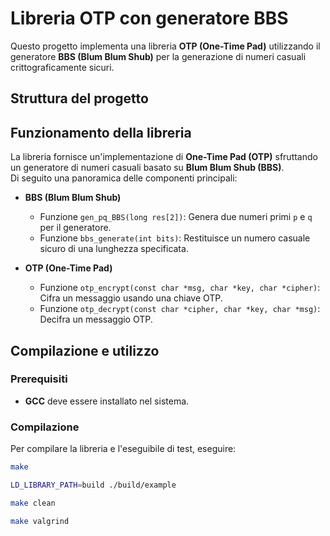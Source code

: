 # Libreria OTP con generatore BBS

Questo progetto implementa una libreria **OTP (One-Time Pad)** utilizzando il generatore **BBS (Blum Blum Shub)** per la generazione di numeri casuali crittograficamente sicuri.

## Struttura del progetto


## Funzionamento della libreria

La libreria fornisce un'implementazione di **One-Time Pad (OTP)** sfruttando un generatore di numeri casuali basato su **Blum Blum Shub (BBS)**.  
Di seguito una panoramica delle componenti principali:

- **BBS (Blum Blum Shub)**
  - Funzione `gen_pq_BBS(long res[2])`: Genera due numeri primi `p` e `q` per il generatore.
  - Funzione `bbs_generate(int bits)`: Restituisce un numero casuale sicuro di una lunghezza specificata.

- **OTP (One-Time Pad)**
  - Funzione `otp_encrypt(const char *msg, char *key, char *cipher)`: Cifra un messaggio usando una chiave OTP.
  - Funzione `otp_decrypt(const char *cipher, char *key, char *msg)`: Decifra un messaggio OTP.

## Compilazione e utilizzo

### Prerequisiti

- **GCC** deve essere installato nel sistema.

### Compilazione

Per compilare la libreria e l'eseguibile di test, eseguire:

```sh
make

LD_LIBRARY_PATH=build ./build/example

make clean

make valgrind



